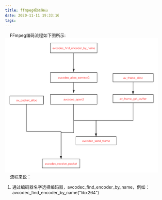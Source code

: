 ```yaml
---
title: ffmpeg视频编码
date: 2020-11-11 19:33:16
tags:
---
```

&nbsp;&nbsp;&nbsp;&nbsp;FFmpeg编码流程如下图所示:    
![](/images/FFmpeg视频编码流程.png)    
&nbsp;&nbsp;&nbsp;&nbsp;流程来说：    
1. 通过编码器名字选择编码器，avcodec_find_encoder_by_name，例如：avcodec_find_encoder_by_name(“libx264”)
<!--more-->